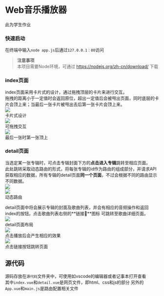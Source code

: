 # Web音乐播放器

此为学生作业
### 快速启动
在终端中输入`node app.js`后通过`127.0.0.1：80`访问
> **注意事项**  
> 本项目需要Node环境，可通过 https://nodejs.org/zh-cn/download/ 下载

### index页面
index页面采用卡片式的设计，通过拖拽顶层的卡片来进行交互。  
拖拽的距离小于一定值时会返回原位，超出一定值后会被甩出页面，同时底层的卡片会顶上来；当最后一张卡片被甩出去后第一张卡片会顶上来。  
![](https://wx1.sinaimg.cn/mw690/88a43c6fgy1glz1yx2d1lj20h40ff3z8.jpg)  
卡片式设计  
![](https://wx3.sinaimg.cn/mw690/88a43c6fgy1glz1z0hlvyj20m00hdab1.jpg)  
可拖拽交互  
![](https://wx2.sinaimg.cn/mw690/88a43c6fgy1glz1z67fgcj20mb0hpjsr.jpg)  
最后一张时第一张顶上

### detail页面
当选定某一张专辑时，可点击专辑封面下方的**点击进入专辑**跳转至相应页面。  
此处跳转采取动态路由的形式，将每张专辑的id作为路由的组成部分，并请求API获取相应的数据，所有专辑的detail页面**同一个页面**，不过会根据不同的路由显示不同数据。  
![](https://wx2.sinaimg.cn/mw690/88a43c6fgy1glz1zrpqazj209a01ewei.jpg)  
![](https://wx1.sinaimg.cn/mw690/88a43c6fgy1glz1zumx5uj2098016dfu.jpg)  
动态路由

detail页面中将会展示专辑的封面及歌曲列表，并会有相应的音频操作和返回index的按钮。点击歌曲列表右侧的**链接🔗**图标 可跳转至歌曲详细页面。  
![](https://wx2.sinaimg.cn/mw690/88a43c6fgy1glz1z9n4cij20qz0j4jsn.jpg)  
detail页面布局  
![](https://wx2.sinaimg.cn/mw690/88a43c6fgy1glz1zd10rkj20rx0j5dh4.jpg)  
点击播放后会产生相应的效果  
![](https://wx2.sinaimg.cn/mw690/88a43c6fgy1glz2cebb30j20qv0g1my8.jpg)  
点击链接按钮跳转页面  

## 源代码
源码存放在`源代码`文件夹中，可使用如vscode的编辑器或者记事本打开查看  
其中`index.vue`和`detail.vue`是网页文件，即html、css和js的部分
另外的`App.vue`和`main.js`是路由配置相关文件